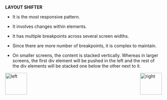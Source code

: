 


<b>LAYOUT SHIFTER</b>

- It is the most responsive pattern.

- It involves changes within elements.

- It has multiple breakpoints across several screen widths.

- Since there are more number of breakpoints, it is complex to maintain.

- On smaller screens, the content is stacked vertically.
Whereas in larger screens, the first div element will be pushed in the left and the rest of the div elements will be stacked one below the other next to it.



[<img align="left" alt="left" src="https://cloud.githubusercontent.com/assets/14101008/11165526/091b197c-8acf-11e5-8ac1-3a1e5042ed78.png" width="70" height="70"></img>](https://github.com/vaishnaviviswanathan/CSCI_5828_RESPONSIVE-WEB-DESIGN/blob/master/pattern11.md)
[<img align="right" alt="right" src="https://cloud.githubusercontent.com/assets/14101008/11165527/0a4289a2-8acf-11e5-8378-c5e3a55ab4dc.png" width="70" height="70"></img>](https://github.com/vaishnaviviswanathan/CSCI_5828_RESPONSIVE-WEB-DESIGN/blob/master/pattern13.md)
